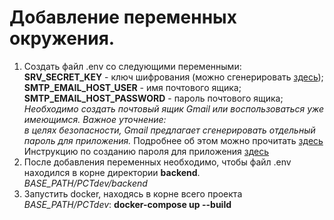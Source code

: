 # Добавление переменных окружения.
1) Создать файл .env со следующими переменными:<br/>
   **SRV_SECRET_KEY** - ключ шифрования (можно сгенерировать [здесь](https://djecrety.ir/));<br/>
   **SMTP_EMAIL_HOST_USER** - имя почтового ящика;<br/>
   **SMTP_EMAIL_HOST_PASSWORD** - пароль почтового ящика;<br/>
*Необходимо создать почтовый ящик Gmail или воспользоваться уже имеющимся. Важное уточнение:<br/>
в целях безопасности, Gmail предлагает сгенерировать отдельный пароль для приложения.*
Подробнее об этом можно прочитать [здесь](https://support.google.com/mail/answer/185833?hl=en)<br/>
Инструкцию по созданию пароля для приложения [здесь](https://dev.to/abderrahmanemustapha/how-to-send-email-with-django-and-gmail-in-production-the-right-way-24ab)
2) После добавления переменных необходимо, чтобы файл .env находился в корне директории **backend**.<br/>
*BASE_PATH/PCTdev/backend*
3) Запустить docker, находясь в корне всего проекта *BASE_PATH/PCTdev*: **docker-compose up --build**
